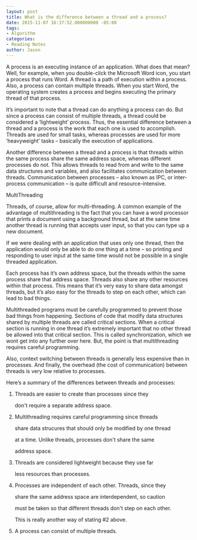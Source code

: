 ```yaml
---
layout: post
title: What is the difference between a thread and a process?
date: 2015-11-07 16:37:52.000000000 -05:00
tags:
- Algorithm
categories:
- Reading Notes
author: Jason
---
```

<p>A process is an executing instance of an application. What does that mean? Well, for example, when you double-click the Microsoft Word icon, you start a process that runs Word. A thread is a path of execution within a process. Also, a process can contain multiple threads. When you start Word, the operating system creates a process and begins executing the primary thread of that process.</p>
<p>It’s important to note that a thread can do anything a process can do. But since a process can consist of multiple threads, a thread could be considered a ‘lightweight’ process. Thus, the essential difference between a thread and a process is the work that each one is used to accomplish. Threads are used for small tasks, whereas processes are used for more ‘heavyweight’ tasks – basically the execution of applications.</p>
<p>Another difference between a thread and a process is that threads within the same process share the same address space, whereas different processes do not. This allows threads to read from and write to the same data structures and variables, and also facilitates communication between threads. Communication between processes – also known as IPC, or inter-process communication – is quite difficult and resource-intensive.</p>
<p>MultiThreading</p>
<p>Threads, of course, allow for multi-threading. A common example of the advantage of multithreading is the fact that you can have a word processor that prints a document using a background thread, but at the same time another thread is running that accepts user input, so that you can type up a new document.</p>
<p>If we were dealing with an application that uses only one thread, then the application would only be able to do one thing at a time – so printing and responding to user input at the same time would not be possible in a single threaded application.</p>
<p>Each process has it’s own address space, but the threads within the same process share that address space. Threads also share any other resources within that process. This means that it’s very easy to share data amongst threads, but it’s also easy for the threads to step on each other, which can lead to bad things.</p>
<p>Multithreaded programs must be carefully programmed to prevent those bad things from happening. Sections of code that modify data structures shared by multiple threads are called critical sections. When a critical section is running in one thread it’s extremely important that no other thread be allowed into that critical section. This is called synchronization, which we wont get into any further over here. But, the point is that multithreading requires careful programming.</p>
<p>Also, context switching between threads is generally less expensive than in processes. And finally, the overhead (the cost of communication) between threads is very low relative to processes.</p>
<p>Here’s a summary of the differences between threads and processes:</p>
<ol>
<li>
<p>Threads are easier to create than processes since they</p>
don't require a separate address space.</p>
</li>
<li>
<p>Multithreading requires careful programming since threads</p>
share data strucures that should only be modified by one thread</p>
at a time.  Unlike threads, processes don't share the same</p>
address space.</p>
</li>
<li>
<p>Threads are considered lightweight because they use far</p>
less resources than processes.</p>
</li>
<li>
<p>Processes are independent of each other.  Threads, since they</p>
share the same address space are interdependent, so caution</p>
must be taken so that different threads don't step on each other.</p>
This is really another way of stating #2 above.</p>
</li>
<li>
<p>A process can consist of multiple threads.</p>
</li>
</ol>
